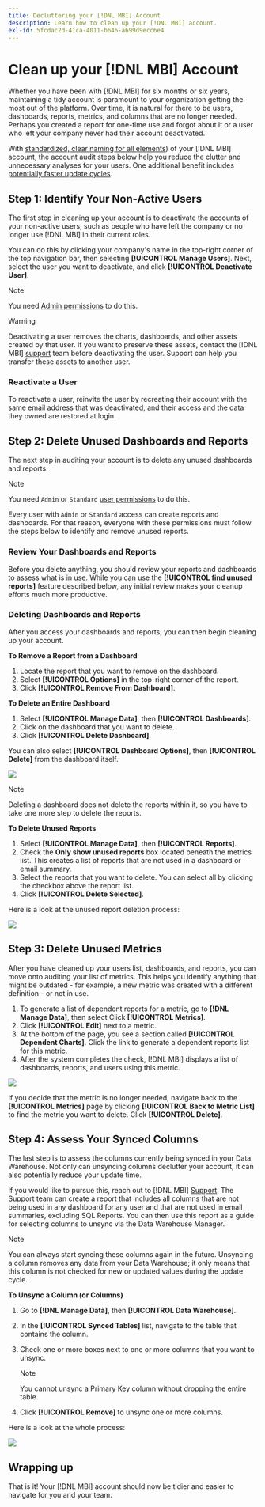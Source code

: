 ```yaml
---
title: Decluttering your [!DNL MBI] Account
description: Learn how to clean up your [!DNL MBI] account.
exl-id: 5fcdac2d-41ca-4011-b646-a699d9ecc6e4
---
```

# Clean up your [!DNL MBI] Account

Whether you have been with [!DNL MBI] for six months or six years, maintaining a tidy account is paramount to your organization getting the most out of the platform. Over time, it is natural for there to be users, dashboards, reports, metrics, and columns that are no longer needed. Perhaps you created a report for one-time use and forgot about it or a user who left your company never had their account deactivated.

With [standardized, clear naming for all elements](../best-practices/naming-elements.md)) of your [!DNL MBI] account, the account audit steps below help you reduce the clutter and unnecessary analyses for your users. One additional benefit includes [potentially faster update cycles](../best-practices/reduce-update-cycle-time.md).

## Step 1: Identify Your Non-Active Users

The first step in cleaning up your account is to deactivate the accounts of your non-active users, such as people who have left the company or no longer use [!DNL MBI] in their current roles.

You can do this by clicking your company's name in the top-right corner of the top navigation bar, then selecting **[!UICONTROL Manage Users]**. Next, select the user you want to deactivate, and click **[!UICONTROL Deactivate User]**. 

>[!NOTE]
>
>You need [Admin permissions](../administrator/user-management/user-management.md) to do this.

>[!WARNING]
>
>Deactivating a user removes the charts, dashboards, and other assets created by that user. If you want to preserve these assets, contact the [!DNL MBI] [support](../guide-overview.md) team before deactivating the user. Support can help you transfer these assets to another user.

### Reactivate a User

To reactivate a user, reinvite the user by recreating their account with the same email address that was deactivated, and their access and the data they owned are restored at login.

## Step 2: Delete Unused Dashboards and Reports

The next step in auditing your account is to delete any unused dashboards and reports. 

>[!NOTE]
>
>You need `Admin` or `Standard` [user permissions](../administrator/user-management/user-management.md) to do this.

Every user with `Admin` or `Standard` access can create reports and dashboards. For that reason, everyone with these permissions must follow the steps below to identify and remove unused reports.

### Review Your Dashboards and Reports

Before you delete anything, you should review your reports and dashboards to assess what is in use. While you can use the **[!UICONTROL find unused reports]** feature described below, any initial review makes your cleanup efforts much more productive.

### Deleting Dashboards and Reports

After you access your dashboards and reports, you can then begin cleaning up your account.

**To Remove a Report from a Dashboard**

1. Locate the report that you want to remove on the dashboard.
1. Select **[!UICONTROL Options]** in the top-right corner of the report.
1. Click **[!UICONTROL Remove From Dashboard]**.

**To Delete an Entire Dashboard**

1. Select **[!UICONTROL Manage Data]**, then **[!UICONTROL Dashboards**].
1. Click on the dashboard that you want to delete.
1. Click **[!UICONTROL Delete Dashboard]**.

You can also select **[!UICONTROL Dashboard Options]**, then **[!UICONTROL Delete]** from the dashboard itself.

![](../../mbi/assets/Delete_from_dashboard.png)

>[!NOTE]
>
>Deleting a dashboard does not delete the reports within it, so you have to take one more step to delete the reports.

**To Delete Unused Reports**

1. Select **[!UICONTROL Manage Data]**, then **[!UICONTROL Reports]**.
1. Check the **Only show unused reports** box located beneath the metrics list. This creates a list of reports that are not used in a dashboard or email summary.
1. Select the reports that you want to delete. You can select all by clicking the checkbox above the report list.
1. Click **[!UICONTROL Delete Selected]**.

Here is a look at the unused report deletion process:

![](../../mbi/assets/unused_reports.png)

## Step 3: Delete Unused Metrics

After you have cleaned up your users list, dashboards, and reports, you can move onto auditing your list of metrics. This helps you identify anything that might be outdated - for example, a new metric was created with a different definition - or not in use.

1. To generate a list of dependent reports for a metric, go to **[!DNL Manage Data]**, then select Click **[!UICONTROL Metrics]**.
1. Click **[!UICONTROL Edit]** next to a metric.
1. At the bottom of the page, you see a section called **[!UICONTROL Dependent Charts]**. Click the link to generate a dependent reports list for this metric.
1. After the system completes the check, [!DNL MBI] displays a list of dashboards, reports, and users using this metric.

![](../../mbi/assets/report_dependecies.png)

If you decide that the metric is no longer needed, navigate back to the **[!UICONTROL Metrics]** page by clicking **[!UICONTROL Back to Metric List]** to find the metric you want to delete. Click **[!UICONTROL Delete]**.

## Step 4: Assess Your Synced Columns

The last step is to assess the columns currently being synced in your Data Warehouse. Not only can unsyncing columns declutter your account, it can also potentially reduce your update time.

If you would like to pursue this, reach out to [!DNL MBI] [Support](../guide-overview.md). The Support team can create a report that includes all columns that are not being used in any dashboard for any user and that are not used in email summaries, excluding SQL Reports. You can then use this report as a guide for selecting columns to unsync via the Data Warehouse Manager.

>[!NOTE]
>
>You can always start syncing these columns again in the future. Unsyncing a column removes any data from your Data Warehouse; it only means that this column is not checked for new or updated values during the update cycle.

**To Unsync a Column (or Columns)**

1. Go to **[!DNL Manage Data]**, then **[!UICONTROL Data Warehouse]**.
1. In the **[!UICONTROL Synced Tables]** list, navigate to the table that contains the column.
1. Check one or more boxes next to one or more columns that you want to unsync. 
   >[!NOTE]
   >
   >You cannot unsync a Primary Key column without dropping the entire table.

1. Click **[!UICONTROL Remove]** to unsync one or more columns.

Here is a look at the whole process:

![](../../mbi/assets/drop_column.png)

## Wrapping up

That is it! Your [!DNL MBI] account should now be tidier and easier to navigate for you and your team.
